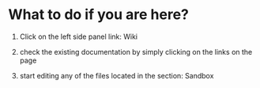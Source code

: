 # What to do if you are here?

1. Click on the left side panel link: Wiki

1. check the existing documentation by simply clicking on the links on the page 

1. start editing any of the files located in the section: Sandbox


